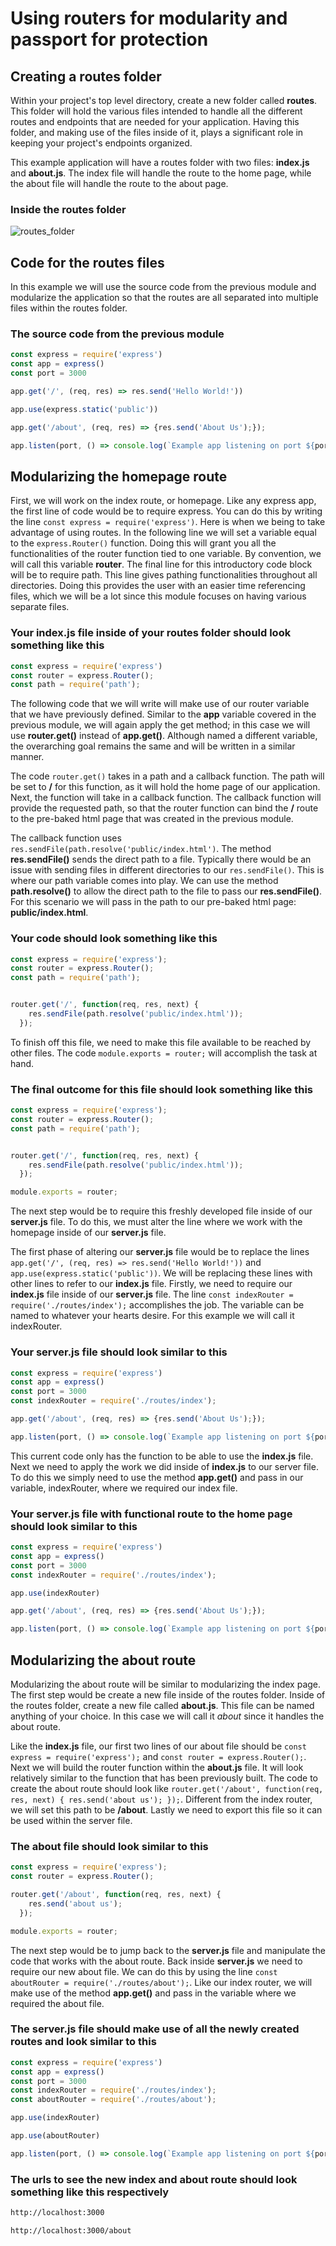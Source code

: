 # Using routers for modularity and passport for protection

## Creating a routes folder

Within your project's top level directory, create a new folder called **routes**. This folder will hold the various files intended to handle all the different routes and endpoints that are needed for your application. Having this folder, and making use of the files inside of it, plays a significant role in keeping your project's endpoints organized.

This example application will have a routes folder with two files: **index.js** and **about.js**. The index file will handle the route to the home page, while the about file will handle the route to the about page.

### Inside the routes folder

![routes_folder](images/routes_folder.png?raw=true "Routes folder")

## Code for the routes files

In this example we will use the source code from the previous module and modularize the application so that the routes are all separated into multiple files within the routes folder.

### The source code from the previous module

```javascript
const express = require('express')
const app = express()
const port = 3000

app.get('/', (req, res) => res.send('Hello World!'))

app.use(express.static('public'))

app.get('/about', (req, res) => {res.send('About Us');});

app.listen(port, () => console.log(`Example app listening on port ${port}!`))
```

## Modularizing the homepage route

First, we will work on the index route, or homepage. Like any express app, the first line of code would be to require express. You can do this by writing the line `const express = require('express')`. Here is when we being to take advantage of using routes. In the following line we will set a variable equal to the `express.Router()` function. Doing this will grant you all the functionalities of the router function tied to one variable. By convention, we will call this variable **router**. The final line for this introductory code block will be to require path. This line gives pathing functionalities throughout all directories. Doing this provides the user with an easier time referencing files, which we will be a lot since this module focuses on having various separate files.

### Your index.js file inside of your routes folder should look something like this

```javascript
const express = require('express')
const router = express.Router();
const path = require('path');
```

The following code that we will write will make use of our router variable that we have previously defined. Similar to the **app** variable covered in the previous module, we will again apply the get method; in this case we will use **router.get()** instead of **app.get()**. Although named a different variable, the overarching goal remains the same and will be written in a similar manner.

The code ```router.get()``` takes in a path and a callback function. The path will be set to **/** for this function, as it will hold the home page of our application. Next, the function will take in a callback function. The callback function will provide the requested path, so that the router function can bind the **/** route to the pre-baked html page that was created in the previous module.

The callback function uses ```res.sendFile(path.resolve('public/index.html')```. The method **res.sendFile()** sends the direct path to a file. Typically there would be an issue with sending files in different directories to our ```res.sendFile()```. This is where our path variable comes into play. We can use the method **path.resolve()** to allow the direct path to the file to pass our **res.sendFile()**. For this scenario we will pass in the path to our pre-baked html page: **public/index.html**.

### Your code should look something like this

```javascript
const express = require('express');
const router = express.Router();
const path = require('path');


router.get('/', function(req, res, next) {
    res.sendFile(path.resolve('public/index.html'));
  });
```

To finish off this file, we need to make this file available to be reached by other files. The code ```module.exports = router;``` will accomplish the task at hand.

### The final outcome for this file should look something like this

```javascript
const express = require('express');
const router = express.Router();
const path = require('path');


router.get('/', function(req, res, next) {
    res.sendFile(path.resolve('public/index.html'));
  });

module.exports = router;
```

The next step would be to require this freshly developed file inside of our **server.js** file. To do this, we must alter the line where we work with the homepage inside of our **server.js** file.

The first phase of altering our **server.js** file would be to replace the lines ```app.get('/', (req, res) => res.send('Hello World!'))``` and ```app.use(express.static('public'))```. We will be replacing these lines with other lines to refer to our **index.js** file. Firstly, we need to require our **index.js** file inside of our **server.js** file. The line ```const indexRouter = require('./routes/index');``` accomplishes the job. The variable can be named to whatever your hearts desire. For this example we will call it indexRouter.

### Your server.js file should look similar to this

```javascript
const express = require('express')
const app = express()
const port = 3000
const indexRouter = require('./routes/index');

app.get('/about', (req, res) => {res.send('About Us');});

app.listen(port, () => console.log(`Example app listening on port ${port}!`))
```

This current code only has the function to be able to use the **index.js** file. Next we need to apply the work we did inside of **index.js** to our server file. To do this we simply need to use the method **app.get()** and pass in our variable, indexRouter, where we required our index file.

### Your server.js file with functional route to the home page should look similar to this

```javascript
const express = require('express')
const app = express()
const port = 3000
const indexRouter = require('./routes/index');

app.use(indexRouter)

app.get('/about', (req, res) => {res.send('About Us');});

app.listen(port, () => console.log(`Example app listening on port ${port}!`))
```

## Modularizing the about route

Modularizing the about route will be similar to modularizing the index page. The first step would be create a new file inside of the routes folder. Inside of the routes folder, create a new file called **about.js**. This file can be named anything of your choice. In this case we will call it *about* since it handles the about route.

Like the **index.js** file, our first two lines of our about file should be ```const express = require('express');``` and ```const router = express.Router();```. Next we will build the router function within the **about.js** file. It will look relatively similar to the function that has been previously built. The code to create the about route should look like ```router.get('/about', function(req, res, next) {
res.send('about us');
  });```. Different from the index router, we will set this path to be **/about**. Lastly we need to export this file so it can be used within the server file.

### The about file should look similar to this

```javascript
const express = require('express');
const router = express.Router();

router.get('/about', function(req, res, next) {
    res.send('about us');
  });

module.exports = router;
```

The next step would be to jump back to the **server.js** file and manipulate the code that works with the about route. Back inside **server.js**  we need to require our new about file. We can do this by using the line ```const aboutRouter = require('./routes/about');```. Like our index router, we will make use of the method **app.get()** and pass in the variable where we required the about file.

### The server.js file should make use of all the newly created routes and look similar to this

```javascript
const express = require('express')
const app = express()
const port = 3000
const indexRouter = require('./routes/index');
const aboutRouter = require('./routes/about');

app.use(indexRouter)

app.use(aboutRouter)

app.listen(port, () => console.log(`Example app listening on port ${port}!`))
```

### The urls to see the new index and about route should look something like this respectively

```txt
http://localhost:3000

http://localhost:3000/about
```

